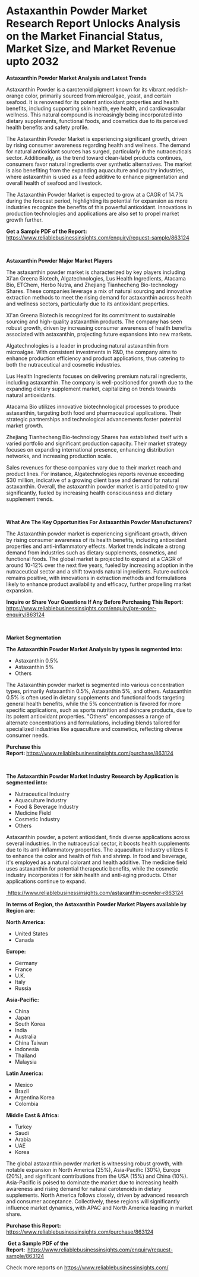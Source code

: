 <p><h1>Astaxanthin Powder Market Research Report Unlocks Analysis on the Market Financial Status, Market Size, and Market Revenue upto 2032</h1></p><p><strong>Astaxanthin Powder Market Analysis and Latest Trends</strong></p>
<p><p>Astaxanthin Powder is a carotenoid pigment known for its vibrant reddish-orange color, primarily sourced from microalgae, yeast, and certain seafood. It is renowned for its potent antioxidant properties and health benefits, including supporting skin health, eye health, and cardiovascular wellness. This natural compound is increasingly being incorporated into dietary supplements, functional foods, and cosmetics due to its perceived health benefits and safety profile.</p><p>The Astaxanthin Powder Market is experiencing significant growth, driven by rising consumer awareness regarding health and wellness. The demand for natural antioxidant sources has surged, particularly in the nutraceuticals sector. Additionally, as the trend toward clean-label products continues, consumers favor natural ingredients over synthetic alternatives. The market is also benefiting from the expanding aquaculture and poultry industries, where astaxanthin is used as a feed additive to enhance pigmentation and overall health of seafood and livestock.</p><p>The Astaxanthin Powder Market is expected to grow at a CAGR of 14.7% during the forecast period, highlighting its potential for expansion as more industries recognize the benefits of this powerful antioxidant. Innovations in production technologies and applications are also set to propel market growth further.</p></p>
<p><strong>Get a Sample PDF of the Report:&nbsp;</strong> <a href="https://www.reliablebusinessinsights.com/enquiry/request-sample/863124?utm_campaign=101&utm_medium=2&utm_source=Github&utm_content=ia&utm_term=30012025&utm_id=astaxanthin-powder">https://www.reliablebusinessinsights.com/enquiry/request-sample/863124</a></p>
<p>&nbsp;</p>
<p><strong>Astaxanthin Powder Major Market Players</strong></p>
<p><p>The astaxanthin powder market is characterized by key players including Xi'an Greena Biotech, Algatechnologies, Lus Health Ingredients, Atacama Bio, ETChem, Herbo Nutra, and Zhejiang Tianhecheng Bio-technology Shares. These companies leverage a mix of natural sourcing and innovative extraction methods to meet the rising demand for astaxanthin across health and wellness sectors, particularly due to its antioxidant properties.</p><p>Xi'an Greena Biotech is recognized for its commitment to sustainable sourcing and high-quality astaxanthin products. The company has seen robust growth, driven by increasing consumer awareness of health benefits associated with astaxanthin, projecting future expansions into new markets. </p><p>Algatechnologies is a leader in producing natural astaxanthin from microalgae. With consistent investments in R&D, the company aims to enhance production efficiency and product applications, thus catering to both the nutraceutical and cosmetic industries.</p><p>Lus Health Ingredients focuses on delivering premium natural ingredients, including astaxanthin. The company is well-positioned for growth due to the expanding dietary supplement market, capitalizing on trends towards natural antioxidants.</p><p>Atacama Bio utilizes innovative biotechnological processes to produce astaxanthin, targeting both food and pharmaceutical applications. Their strategic partnerships and technological advancements foster potential market growth.</p><p>Zhejiang Tianhecheng Bio-technology Shares has established itself with a varied portfolio and significant production capacity. Their market strategy focuses on expanding international presence, enhancing distribution networks, and increasing production scale.</p><p>Sales revenues for these companies vary due to their market reach and product lines. For instance, Algatechnologies reports revenue exceeding $30 million, indicative of a growing client base and demand for natural astaxanthin. Overall, the astaxanthin powder market is anticipated to grow significantly, fueled by increasing health consciousness and dietary supplement trends.</p></p>
<p>&nbsp;</p>
<p><strong>What Are The Key Opportunities For Astaxanthin Powder Manufacturers?</strong></p>
<p><p>The Astaxanthin powder market is experiencing significant growth, driven by rising consumer awareness of its health benefits, including antioxidant properties and anti-inflammatory effects. Market trends indicate a strong demand from industries such as dietary supplements, cosmetics, and functional foods. The global market is projected to expand at a CAGR of around 10-12% over the next five years, fueled by increasing adoption in the nutraceutical sector and a shift towards natural ingredients. Future outlook remains positive, with innovations in extraction methods and formulations likely to enhance product availability and efficacy, further propelling market expansion.</p></p>
<p><strong>Inquire or Share Your Questions If Any Before Purchasing This Report:</strong> <a href="https://www.reliablebusinessinsights.com/enquiry/pre-order-enquiry/863124?utm_campaign=101&utm_medium=2&utm_source=Github&utm_content=ia&utm_term=30012025&utm_id=astaxanthin-powder">https://www.reliablebusinessinsights.com/enquiry/pre-order-enquiry/863124</a></p>
<p>&nbsp;</p>
<p><strong>Market Segmentation</strong></p>
<p><strong>The Astaxanthin Powder Market Analysis by types is segmented into:</strong></p>
<p><ul><li>Astaxanthin 0.5%</li><li>Astaxanthin 5%</li><li>Others</li></ul></p>
<p><p>The Astaxanthin powder market is segmented into various concentration types, primarily Astaxanthin 0.5%, Astaxanthin 5%, and others. Astaxanthin 0.5% is often used in dietary supplements and functional foods targeting general health benefits, while the 5% concentration is favored for more specific applications, such as sports nutrition and skincare products, due to its potent antioxidant properties. "Others" encompasses a range of alternate concentrations and formulations, including blends tailored for specialized industries like aquaculture and cosmetics, reflecting diverse consumer needs.</p></p>
<p><strong>Purchase this Report:&nbsp;</strong><a href="https://www.reliablebusinessinsights.com/purchase/863124?utm_campaign=101&utm_medium=2&utm_source=Github&utm_content=ia&utm_term=30012025&utm_id=astaxanthin-powder">https://www.reliablebusinessinsights.com/purchase/863124</a></p>
<p>&nbsp;</p>
<p><strong>The Astaxanthin Powder Market Industry Research by Application is segmented into:</strong></p>
<p><ul><li>Nutraceutical Industry</li><li>Aquaculture Industry</li><li>Food & Beverage Industry</li><li>Medicine Field</li><li>Cosmetic Industry</li><li>Others</li></ul></p>
<p><p>Astaxanthin powder, a potent antioxidant, finds diverse applications across several industries. In the nutraceutical sector, it boosts health supplements due to its anti-inflammatory properties. The aquaculture industry utilizes it to enhance the color and health of fish and shrimp. In food and beverage, it's employed as a natural colorant and health additive. The medicine field uses astaxanthin for potential therapeutic benefits, while the cosmetic industry incorporates it for skin health and anti-aging products. Other applications continue to expand.</p></p>
<p><a href="https://www.reliablebusinessinsights.com/astaxanthin-powder-r863124?utm_campaign=101&utm_medium=2&utm_source=Github&utm_content=ia&utm_term=30012025&utm_id=astaxanthin-powder">&nbsp;https://www.reliablebusinessinsights.com/astaxanthin-powder-r863124</a></p>
<p><strong>In terms of Region, the Astaxanthin Powder Market Players available by Region are:</strong></p>
<p>
    <p> <strong> North America: </strong>
        <ul>
            <li>United States</li>
            <li>Canada</li>
        </ul>
        </p> 
    <p> <strong> Europe: </strong>
        <ul>
            <li>Germany</li>
            <li>France</li>
            <li>U.K.</li>
            <li>Italy</li>
            <li>Russia</li>
        </ul>
        </p> 
    <p> <strong> Asia-Pacific: </strong>
        <ul>
            <li>China</li>
            <li>Japan</li>
            <li>South Korea</li>
            <li>India</li>
            <li>Australia</li>
            <li>China Taiwan</li>
            <li>Indonesia</li>
            <li>Thailand</li>
            <li>Malaysia</li>
        </ul>
        </p> 
    <p> <strong> Latin America: </strong>
        <ul>
            <li>Mexico</li>
            <li>Brazil</li>
            <li>Argentina Korea</li>
            <li>Colombia</li>
        </ul>
        </p> 
    <p> <strong> Middle East & Africa: </strong>
        <ul>
            <li>Turkey</li>
            <li>Saudi</li>
            <li>Arabia</li>
            <li>UAE</li>
            <li>Korea</li>
        </ul>
    </p>
    </p>
<p><p>The global astaxanthin powder market is witnessing robust growth, with notable expansion in North America (25%), Asia-Pacific (30%), Europe (20%), and significant contributions from the USA (15%) and China (10%). Asia-Pacific is poised to dominate the market due to increasing health awareness and rising demand for natural carotenoids in dietary supplements. North America follows closely, driven by advanced research and consumer acceptance. Collectively, these regions will significantly influence market dynamics, with APAC and North America leading in market share.</p></p>
<p><strong>Purchase this Report: </strong><a href="https://www.reliablebusinessinsights.com/purchase/863124?utm_campaign=101&utm_medium=2&utm_source=Github&utm_content=ia&utm_term=30012025&utm_id=astaxanthin-powder">https://www.reliablebusinessinsights.com/purchase/863124</a></p>
<p>&nbsp;<strong>Get a Sample PDF of the Report:&nbsp;&nbsp;</strong><a href="https://www.reliablebusinessinsights.com/enquiry/request-sample/863124?utm_campaign=101&utm_medium=2&utm_source=Github&utm_content=ia&utm_term=30012025&utm_id=astaxanthin-powder">https://www.reliablebusinessinsights.com/enquiry/request-sample/863124</a></p>
<p><strong></strong></p>
<p>Check more reports on <a href="https://www.reliablebusinessinsights.com/?utm_campaign=101&utm_medium=2&utm_source=Github&utm_content=ia&utm_term=30012025&utm_id=astaxanthin-powder">https://www.reliablebusinessinsights.com/</a></p>